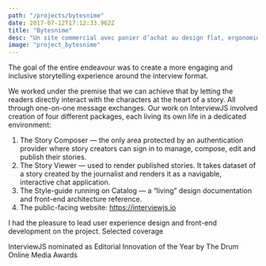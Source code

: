 ```yaml
---
path: "/projects/bytesnime"
date: 2017-07-12T17:12:33.962Z
title: "Bytesnime"
desc: "Un site commercial avec panier d’achat au design flat, ergonomique et simple d’utilisation."
image: "project_bytesnime"
---
```

The goal of the entire endeavour was to create a more engaging and inclusive storytelling experience around the interview format.

We worked under the premise that we can achieve that by letting the readers directly interact with the characters at the heart of a story. All through one-on-one message exchanges. Our work on InterviewJS involved creation of four different packages, each living its own life in a dedicated environment:

1. The Story Composer — the only area protected by an authentication provider where story creators can sign in to manage, compose, edit and publish their stories.
2. The Story Viewer — used to render published stories. It takes dataset of a story created by the journalist and renders it as a navigable, interactive chat application.
3. The Style-guide running on Catalog — a “living” design documentation and front-end architecture reference.
4. The public-facing website: https://interviewjs.io

I had the pleasure to lead user experience design and front-end development on the project.
Selected coverage

InterviewJS nominated as Editorial Innovation of the Year by The Drum Online Media Awards
